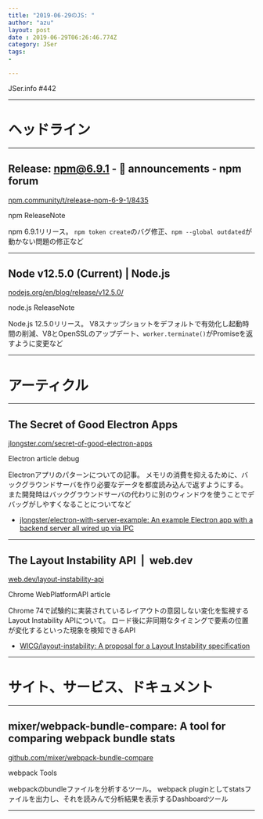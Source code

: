 ```yaml
---
title: "2019-06-29のJS: "
author: "azu"
layout: post
date : 2019-06-29T06:26:46.774Z
category: JSer
tags:
-

---
```


JSer.info #442

----

<h1 class="site-genre">ヘッドライン</h1>

----

## Release: npm@6.9.1 - 📣 announcements - npm forum
[npm.community/t/release-npm-6-9-1/8435](https://npm.community/t/release-npm-6-9-1/8435 "Release: npm@6.9.1 - 📣 announcements - npm forum")
<p class="jser-tags jser-tag-icon"><span class="jser-tag">npm</span> <span class="jser-tag">ReleaseNote</span></p>

npm 6.9.1リリース。
`npm token create`のバグ修正、`npm --global outdated`が動かない問題の修正など


----

## Node v12.5.0 (Current) | Node.js
[nodejs.org/en/blog/release/v12.5.0/](https://nodejs.org/en/blog/release/v12.5.0/ "Node v12.5.0 (Current) | Node.js")
<p class="jser-tags jser-tag-icon"><span class="jser-tag">node.js</span> <span class="jser-tag">ReleaseNote</span></p>

Node.js 12.5.0リリース。
V8スナップショットをデフォルトで有効化し起動時間の削減、V8とOpenSSLのアップデート、`worker.terminate()`がPromiseを返すように変更など


----
<h1 class="site-genre">アーティクル</h1>

----

## The Secret of Good Electron Apps
[jlongster.com/secret-of-good-electron-apps](https://jlongster.com/secret-of-good-electron-apps "The Secret of Good Electron Apps")
<p class="jser-tags jser-tag-icon"><span class="jser-tag">Electron</span> <span class="jser-tag">article</span> <span class="jser-tag">debug</span></p>

Electronアプリのパターンについての記事。
メモリの消費を抑えるために、バックグラウンドサーバを作り必要なデータを都度読み込んで返すようにする。
また開発時はバックグラウンドサーバの代わりに別のウィンドウを使うことでデバッグがしやすくなることについてなど

- [jlongster/electron-with-server-example: An example Electron app with a backend server all wired up via IPC](https://github.com/jlongster/electron-with-server-example "jlongster/electron-with-server-example: An example Electron app with a backend server all wired up via IPC")

----

## The Layout Instability API  |  web.dev
[web.dev/layout-instability-api](https://web.dev/layout-instability-api "The Layout Instability API  |  web.dev")
<p class="jser-tags jser-tag-icon"><span class="jser-tag">Chrome</span> <span class="jser-tag">WebPlatformAPI</span> <span class="jser-tag">article</span></p>

Chrome 74で試験的に実装されているレイアウトの意図しない変化を監視するLayout Instability APIについて。
ロード後に非同期なタイミングで要素の位置が変化するといった現象を検知できるAPI

- [WICG/layout-instability: A proposal for a Layout Instability specification](https://github.com/WICG/layout-instability "WICG/layout-instability: A proposal for a Layout Instability specification")

----
<h1 class="site-genre">サイト、サービス、ドキュメント</h1>

----

## mixer/webpack-bundle-compare: A tool for comparing webpack bundle stats
[github.com/mixer/webpack-bundle-compare](https://github.com/mixer/webpack-bundle-compare "mixer/webpack-bundle-compare: A tool for comparing webpack bundle stats")
<p class="jser-tags jser-tag-icon"><span class="jser-tag">webpack</span> <span class="jser-tag">Tools</span></p>

webpackのbundleファイルを分析するツール。
webpack pluginとしてstatsファイルを出力し、それを読みんで分析結果を表示するDashboardツール


----
